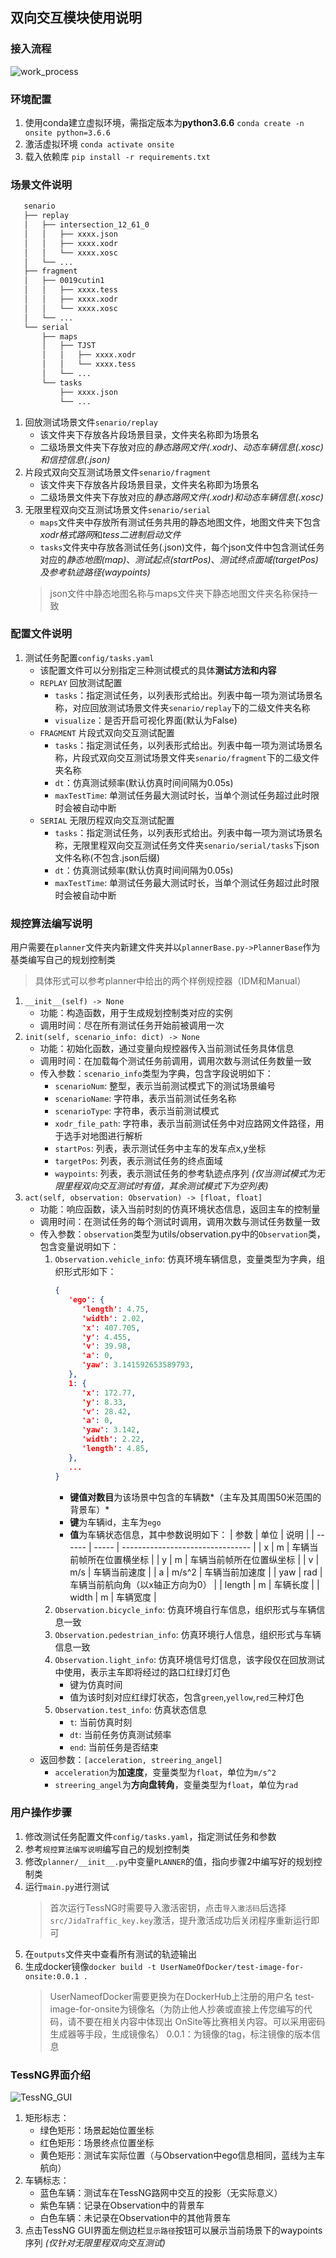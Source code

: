 ## 双向交互模块使用说明

### 接入流程
![work_process](./src/onsite_tessng_process.png)

### 环境配置
   1. 使用conda建立虚拟环境，需指定版本为**python3.6.6**
      `conda create -n onsite python=3.6.6`
   2. 激活虚拟环境
      `conda activate onsite`
   3. 载入依赖库
      `pip install -r requirements.txt`

### 场景文件说明
```bash
   senario
   ├── replay
   │   ├── intersection_12_61_0
   │   │   ├── xxxx.json
   │   │   ├── xxxx.xodr
   │   │   └── xxxx.xosc
   │   └── ...
   ├── fragment
   │   ├── 0019cutin1
   │   │   ├── xxxx.tess
   │   │   ├── xxxx.xodr
   │   │   └── xxxx.xosc
   │   └── ...
   └── serial
       ├── maps	
       │   ├── TJST
       │   │   ├── xxxx.xodr
       │   │   └── xxxx.tess
       │   └── ...
       └── tasks
           ├── xxxx.json
           └── ...
```
   1. 回放测试场景文件`senario/replay`
      + 该文件夹下存放各片段场景目录，文件夹名称即为场景名
      + 二级场景文件夹下存放对应的*静态路网文件(.xodr)*、*动态车辆信息(.xosc)*和*信控信息(.json)*
   2. 片段式双向交互测试场景文件`senario/fragment`
      + 该文件夹下存放各片段场景目录，文件夹名称即为场景名
      + 二级场景文件夹下存放对应的*静态路网文件(.xodr)*和*动态车辆信息(.xosc)*
   3. 无限里程双向交互测试场景文件`senario/serial`
      + `maps`文件夹中存放所有测试任务共用的静态地图文件，地图文件夹下包含*xodr格式路网*和*tess二进制启动文件*
      + `tasks`文件夹中存放各测试任务(.json)文件，每个json文件中包含测试任务对应的*静态地图(map)*、*测试起点(startPos)*、*测试终点面域(targetPos)*及*参考轨迹路径(waypoints)*
      > json文件中静态地图名称与maps文件夹下静态地图文件夹名称保持一致 

### 配置文件说明
   1. 测试任务配置`config/tasks.yaml`
      + 该配置文件可以分别指定三种测试模式的具体**测试方法和内容**
      + `REPLAY` 回放测试配置
         - `tasks`：指定测试任务，以列表形式给出。列表中每一项为测试场景名称，对应回放测试场景文件夹`senario/replay`下的二级文件夹名称
         - `visualize`：是否开启可视化界面(默认为False)
      + `FRAGMENT` 片段式双向交互测试配置
         - `tasks`：指定测试任务，以列表形式给出。列表中每一项为测试场景名称，片段式双向交互测试场景文件夹`senario/fragment`下的二级文件夹名称
         - `dt`：仿真测试频率(默认仿真时间间隔为0.05s)
         - `maxTestTime`: 单测试任务最大测试时长，当单个测试任务超过此时限时会被自动中断
      + `SERIAL` 无限历程双向交互测试配置
         - `tasks`：指定测试任务，以列表形式给出。列表中每一项为测试场景名称，无限里程双向交互测试任务文件夹`senario/serial/tasks`下json文件名称(不包含.json后缀)
         - `dt`：仿真测试频率(默认仿真时间间隔为0.05s)
         - `maxTestTime`: 单测试任务最大测试时长，当单个测试任务超过此时限时会被自动中断

### 规控算法编写说明
   用户需要在`planner`文件夹内新建文件夹并以`plannerBase.py->PlannerBase`作为基类编写自己的规划控制类
   > 具体形式可以参考planner中给出的两个样例规控器（IDM和Manual）

   1. `__init__(self) -> None`
      + 功能：构造函数，用于生成规划控制类对应的实例
      + 调用时间：尽在所有测试任务开始前被调用一次
   2. `init(self, scenario_info: dict) -> None`
      + 功能：初始化函数，通过变量向规控器传入当前测试任务具体信息
      + 调用时间：在加载每个测试任务前调用，调用次数与测试任务数量一致
      + 传入参数：`scenario_info`类型为字典，包含字段说明如下：
         - `scenarioNum`: 整型，表示当前测试模式下的测试场景编号
         - `scenarioName`: 字符串，表示当前测试任务名称
         - `scenarioType`: 字符串，表示当前测试模式
         - `xodr_file_path`: 字符串，表示当前测试任务中对应路网文件路径，用于选手对地图进行解析
         - `startPos`: 列表，表示测试任务中主车的发车点x,y坐标
         - `targetPos`: 列表，表示测试任务的终点面域
         - `waypoints`: 列表，表示测试任务的参考轨迹点序列 *(仅当测试模式为无限里程双向交互测试时有值，其余测试模式下为空列表)*
   3. `act(self, observation: Observation) -> [float, float]`
      + 功能：响应函数，读入当前时刻的仿真环境状态信息，返回主车的控制量
      + 调用时间：在测试任务的每个测试时调用，调用次数与测试任务数量一致
      + 传入参数：`observation`类型为utils/observation.py中的`Observation`类，包含变量说明如下：
         1. `Observation.vehicle_info`: 仿真环境车辆信息，变量类型为字典，组织形式形如下：
            ```json
            {
               'ego': {
                  'length': 4.75,
                  'width': 2.02,
                  'x': 407.705,
                  'y': 4.455,
                  'v': 39.98,
                  'a': 0,
                  'yaw': 3.141592653589793,
               },
               1: {
                  'x': 172.77,
                  'y': 8.33,
                  'v': 28.42,
                  'a': 0,
                  'yaw': 3.142,
                  'width': 2.22,
                  'length': 4.85,
               },
               ...
            }
            ```
            + **键值对数目**为该场景中包含的车辆数*（主车及其周围50米范围的背景车）*
            + **键**为车辆id，主车为`ego`
            + **值**为车辆状态信息，其中参数说明如下：
               | 参数   | 单位  | 说明                             |
               | ------ | ----- | -------------------------------- |
               | x      | m     | 车辆当前帧所在位置横坐标         |
               | y      | m     | 车辆当前帧所在位置纵坐标         |
               | v      | m/s   | 车辆当前速度                     |
               | a      | m/s^2 | 车辆当前加速度                   |
               | yaw    | rad   | 车辆当前航向角（以x轴正方向为0） |
               | length | m     | 车辆长度                         |
               | width  | m     | 车辆宽度                         |
         2. `Observation.bicycle_info`: 仿真环境自行车信息，组织形式与车辆信息一致
         3. `Observation.pedestrian_info`: 仿真环境行人信息，组织形式与车辆信息一致
         4. `Observation.light_info`: 仿真环境信号灯信息，该字段仅在回放测试中使用，表示主车即将经过的路口红绿灯灯色
            + 键为仿真时间
            + 值为该时刻对应红绿灯状态，包含`green`,`yellow`,`red`三种灯色
         5. `Observation.test_info`: 仿真状态信息
            + `t`: 当前仿真时刻
            + `dt`: 当前任务仿真测试频率
            + `end`: 当前任务是否结束
      + 返回参数：`[acceleration, streering_angel]`
         - `acceleration`为**加速度**，变量类型为`float`，单位为`m/s^2`
         - `streering_angel`为**方向盘转角**，变量类型为`float`，单位为`rad`

### 用户操作步骤
   1. 修改测试任务配置文件`config/tasks.yaml`，指定测试任务和参数
   2. 参考`规控算法编写说明`编写自己的规划控制类
   3. 修改`planner/__init__.py`中变量`PLANNER`的值，指向步骤2中编写好的规划控制类
   4. 运行`main.py`进行测试
      > 首次运行TessNG时需要导入激活密钥，点击`导入激活码`后选择`src/JidaTraffic_key.key`激活，提升激活成功后关闭程序重新运行即可
   5. 在`outputs`文件夹中查看所有测试的轨迹输出
   6. 生成docker镜像`docker build -t UserNameOfDocker/test-image-for-onsite:0.0.1 .`
      > UserNameofDocker需要更换为在DockerHub上注册的用户名
      test-image-for-onsite为镜像名（为防止他人抄袭或直接上传您编写的代码，请不要在相关内容中体现出 OnSite等比赛相关内容。可以采用密码生成器等手段，生成镜像名）
      0.0.1：为镜像的tag，标注镜像的版本信息

### TessNG界面介绍
![TessNG_GUI](./src/tessng_GUI.png)
  1. 矩形标志： 
     + 绿色矩形：场景起始位置坐标 
     + 红色矩形：场景终点位置坐标 
     + 黄色矩形：测试车实际位置（与Observation中ego信息相同，蓝线为主车航向）
  2. 车辆标志： 
     + 蓝色车辆：测试车在TessNG路网中交互的投影（无实际意义）
     + 紫色车辆：记录在Observation中的背景车
     + 白色车辆：未记录在Observation中的其他背景车
  3. 点击TessNG GUI界面左侧边栏`显示路径`按钮可以展示当前场景下的waypoints序列 *(仅针对无限里程双向交互测试)*